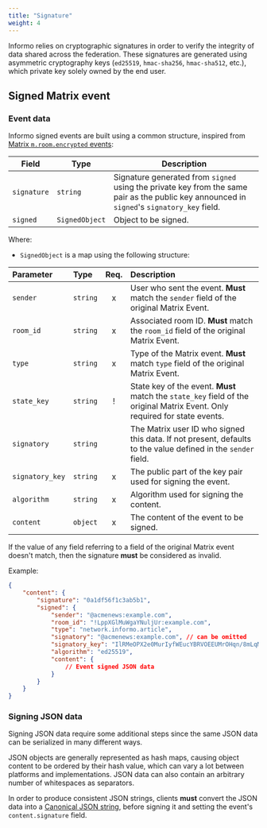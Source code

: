 ```yaml
---
title: "Signature"
weight: 4
---
```


Informo relies on cryptographic signatures in order to verify the integrity of
data shared across the federation. These signatures are generated using
asymmetric cryptography keys (`ed25519`, `hmac-sha256`, `hmac-sha512`, etc.),
which private key solely owned by the end user.


## Signed Matrix event

### Event data

Informo signed events are built using a common structure, inspired from [Matrix
`m.room.encrypted`
events](https://matrix.org/docs/spec/client_server/r0.4.0.html#m-room-encrypted):

|    Field     |      Type      |                                                                 Description                                                                 |
|--------------|----------------|---------------------------------------------------------------------------------------------------------------------------------------------|
| `signature`  | `string`       | Signature generated from `signed` using the private key from the same pair as the public key announced in `signed`'s `signatory_key` field. |
| `signed`     | `SignedObject` | Object to be signed.                                                                                                                        |

Where:

* `SignedObject` is a map using the following structure:

| Parameter       |       Type       | Req. |                                                        Description                                                         |
|:----------------|:-----------------|:----:|:---------------------------------------------------------------------------------------------------------------------------|
| `sender`        | `string`         |  x   | User who sent the event. **Must** match the `sender` field of the original Matrix Event.                                   |
| `room_id`       | `string`         |  x   | Associated room ID. **Must** match the `room_id` field of the original Matrix Event.                                       |
| `type`          | `string`         |  x   | Type of the Matrix event. **Must** match `type` field of the original Matrix Event.                                        |
| `state_key`     | `string`         |  !   | State key of the event. **Must** match the `state_key` field of the original Matrix Event. Only required for state events. |
| `signatory`     | `string`         |      | The Matrix user ID who signed this data. If not present, defaults to the value defined in the `sender` field.              |
| `signatory_key` | `string`         |  x   | The public part of the key pair used for signing the event.                                                                |
| `algorithm`     | `string`         |  x   | Algorithm used for signing the content.                                                                                    |
| `content`       | `object`         |  x   | The content of the event to be signed.                                                                                     |

If the value of any field referring to a field of the original Matrix event
doesn't match, then the signature **must** be considered as invalid.

Example:

```json
{
    "content": {
        "signature": "0a1df56f1c3ab5b1",
        "signed": {
            "sender": "@acmenews:example.com",
            "room_id": "!LppXGlMuWgaYNuljUr:example.com",
            "type": "network.informo.article",
            "signatory": "@acmenews:example.com", // can be omitted
            "signatory_key": "IlRMeOPX2e0MurIyfWEucYBRVOEEUMrOHqn/8mLqMjA",
            "algorithm": "ed25519",
            "content": {
                // Event signed JSON data
            }
        }
    }
}
```

### Signing JSON data

Signing JSON data require some additional steps since the same JSON data can be
serialized in many different ways.

JSON objects are generally represented as hash maps, causing object content to
be ordered by their hash value, which can vary a lot between platforms and
implementations. JSON data can also contain an arbitrary number of whitespaces
as separators.

In order to produce consistent JSON strings, clients **must** convert the JSON
data into a [Canonical JSON
string](https://matrix.org/docs/spec/appendices.html#canonical-json), before
signing it and setting the event's `content.signature` field.
